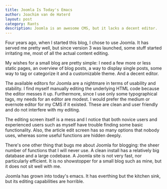 ```yaml
---
title: Joomla Is Today's Emacs
author: Joachim van de Haterd
layout: post
category: Rants
description: Joomla is an awesome CMS, but it lacks a decent editor.
---
```

Four years ago, when I started this blog, I chose to use Joomla. It has served me pretty well, but since version 3 was launched, some stuff started irritating me, most of all the actual content editing. 

My wishes for a small blog are pretty simple: I need a few more or less static pages, an overview of blog posts, a way to display single posts, some way to tag or categorize it and a customizable theme. And a decent editor.

The available editors for Joomla are a nightmare in terms of usability and stability. I find myself manually editing the underlying HTML code because the editor messes it up. Furthermore, since I use only some typographical tags, my needs for an editor are modest. I would prefer the medium or evernote editor for my CMS if it existed. These are clean and user friendly and do not interfere with my editing.

The editing screen itself is a mess and I notice that both novice users and experienced users such as myself have trouble finding some basic functionality. Also, the article edit screen has so many options that nobody uses, whereas some useful functions are hidden deeply. 

There's one other thing that bugs me about Joomla for blogging: the sheer number of functions that I will never use. A clean install has a relatively big database and a large codebase. A Joomla site is not very fast, nor particularly efficient. It is no showstopper for a small blog such as mine, but it does not sit well with me.

Joomla has grown into today's emacs. It has everthing but the kitchen sink, but its editing capabilities are horrible.
